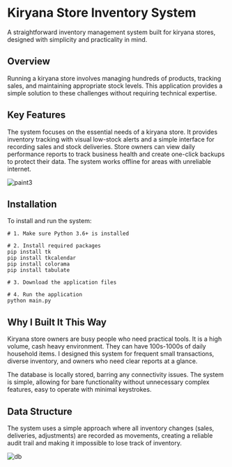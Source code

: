 # Kiryana Store Inventory System

A straightforward inventory management system built for kiryana stores, designed with simplicity and practicality in mind.

## Overview

Running a kiryana store involves managing hundreds of products, tracking sales, and maintaining appropriate stock levels. This application provides a simple solution to these challenges without requiring technical expertise.

## Key Features

The system focuses on the essential needs of a kiryana store. It provides inventory tracking with visual low-stock alerts and a simple interface for recording sales and stock deliveries. Store owners can view daily performance reports to track business health and create one-click backups to protect their data. The system works offline for areas with unreliable internet.


![paint3](https://github.com/user-attachments/assets/90d53c03-d0a8-49fe-82ac-8e595ef09a84)


## Installation

To install and run the system:

```
# 1. Make sure Python 3.6+ is installed

# 2. Install required packages
pip install tk
pip install tkcalendar
pip install colorama
pip install tabulate

# 3. Download the application files

# 4. Run the application
python main.py
```

## Why I Built It This Way

Kiryana store owners are busy people who need practical tools. It is a high volume, cash heavy environment. They can have 100s-1000s of daily household items. I designed this system for frequent small transactions, diverse inventory, and owners who need clear reports at a glance.

The database is locally stored, barring any connectivity issues. The system is simple, allowing for bare functionality without unnecessary complex features, easy to operate with minimal keystrokes.

## Data Structure

The system uses a simple approach where all inventory changes (sales, deliveries, adjustments) are recorded as movements, creating a reliable audit trail and making it impossible to lose track of inventory.

![db](https://github.com/user-attachments/assets/062575e6-8bde-4784-a6ed-f07b50631243)




